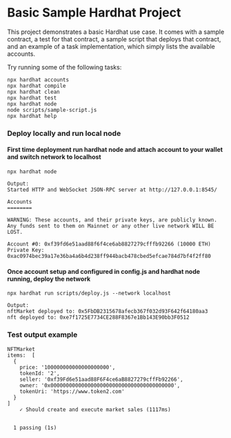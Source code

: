 # Basic Sample Hardhat Project

This project demonstrates a basic Hardhat use case. It comes with a sample contract, a test for that contract, a sample script that deploys that contract, and an example of a task implementation, which simply lists the available accounts.

Try running some of the following tasks:

```shell
npx hardhat accounts
npx hardhat compile
npx hardhat clean
npx hardhat test
npx hardhat node
node scripts/sample-script.js
npx hardhat help
```

### Deploy locally and run local node
#### First time deployment run hardhat node and attach account to your wallet and switch network to localhost
```
npx hardhat node

Output:
Started HTTP and WebSocket JSON-RPC server at http://127.0.0.1:8545/

Accounts
========

WARNING: These accounts, and their private keys, are publicly known.
Any funds sent to them on Mainnet or any other live network WILL BE LOST.

Account #0: 0xf39fd6e51aad88f6f4ce6ab8827279cfffb92266 (10000 ETH)
Private Key: 0xac0974bec39a17e36ba4a6b4d238ff944bacb478cbed5efcae784d7bf4f2ff80
```

#### Once account setup and configured in config.js and hardhat node running, deploy the network
```
npx hardhat run scripts/deploy.js --network localhost

Output:
nftMarket deployed to: 0x5FbDB2315678afecb367f032d93F642f64180aa3
nft deployed to: 0xe7f1725E7734CE288F8367e1Bb143E90bb3F0512
```

### Test output example
```
NFTMarket
items:  [
  {
    price: '100000000000000000000',
    tokenId: '2',
    seller: '0xf39Fd6e51aad88F6F4ce6aB8827279cffFb92266',
    owner: '0x0000000000000000000000000000000000000000',
    tokenUri: 'https://www.token2.com'
  }
]
    ✓ Should create and execute market sales (1117ms)


  1 passing (1s)
```
